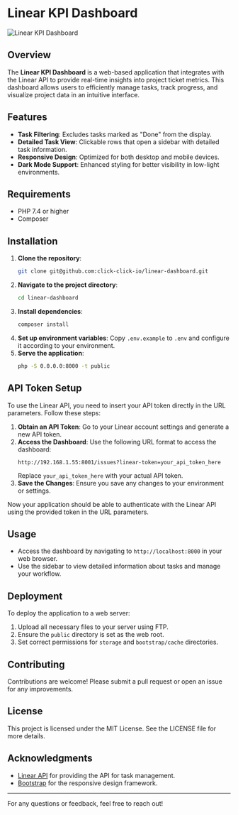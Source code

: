 # Linear KPI Dashboard

![Linear KPI Dashboard](https://example.com/your-image.png)

## Overview

The **Linear KPI Dashboard** is a web-based application that integrates with the Linear API to provide real-time insights into project ticket metrics. This dashboard allows users to efficiently manage tasks, track progress, and visualize project data in an intuitive interface.

## Features
- **Task Filtering**: Excludes tasks marked as "Done" from the display.
- **Detailed Task View**: Clickable rows that open a sidebar with detailed task information.
- **Responsive Design**: Optimized for both desktop and mobile devices.
- **Dark Mode Support**: Enhanced styling for better visibility in low-light environments.

## Requirements
- PHP 7.4 or higher
- Composer

## Installation
1. **Clone the repository**:
   ```bash
   git clone git@github.com:click-click-io/linear-dashboard.git
   ```
2. **Navigate to the project directory**:
   ```bash
   cd linear-dashboard
   ```
3. **Install dependencies**:
   ```bash
   composer install
   ```
4. **Set up environment variables**:
   Copy `.env.example` to `.env` and configure it according to your environment.
5. **Serve the application**:
   ```bash
   php -S 0.0.0.0:8000 -t public
   ```

## API Token Setup

To use the Linear API, you need to insert your API token directly in the URL parameters. Follow these steps:

1. **Obtain an API Token**: Go to your Linear account settings and generate a new API token.
2. **Access the Dashboard**: Use the following URL format to access the dashboard:
   ```plaintext
   http://192.168.1.55:8001/issues?linear-token=your_api_token_here
   ```
   Replace `your_api_token_here` with your actual API token.
3. **Save the Changes**: Ensure you save any changes to your environment or settings.

Now your application should be able to authenticate with the Linear API using the provided token in the URL parameters.

## Usage
- Access the dashboard by navigating to `http://localhost:8000` in your web browser.
- Use the sidebar to view detailed information about tasks and manage your workflow.

## Deployment
To deploy the application to a web server:
1. Upload all necessary files to your server using FTP.
2. Ensure the `public` directory is set as the web root.
3. Set correct permissions for `storage` and `bootstrap/cache` directories.

## Contributing
Contributions are welcome! Please submit a pull request or open an issue for any improvements.

## License
This project is licensed under the MIT License. See the LICENSE file for more details.

## Acknowledgments
- [Linear API](https://linear.app/docs) for providing the API for task management.
- [Bootstrap](https://getbootstrap.com/) for the responsive design framework.

---

For any questions or feedback, feel free to reach out!

